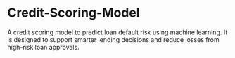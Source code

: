 # Credit-Scoring-Model
A credit scoring model to predict loan default risk using machine learning. It is designed to support smarter lending decisions and reduce losses from high-risk loan approvals.
